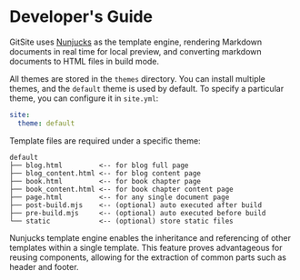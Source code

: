 # Developer's Guide

GitSite uses [Nunjucks](https://mozilla.github.io/nunjucks/) as the template engine, rendering Markdown documents in real time for local preview, and converting markdown documents to HTML files in build mode.

All themes are stored in the `themes` directory. You can install multiple themes, and the `default` theme is used by default. To specify a particular theme, you can configure it in `site.yml`:

```yaml
site:
  theme: default
```

Template files are required under a specific theme:

```ascii
default
├── blog.html         <-- for blog full page
├── blog_content.html <-- for blog content page
├── book.html         <-- for book chapter page
├── book_content.html <-- for book chapter content page
├── page.html         <-- for any single document page
├── post-build.mjs    <-- (optional) auto executed after build
├── pre-build.mjs     <-- (optional) auto executed before build
└── static            <-- (optional) store static files
```

Nunjucks template engine enables the inheritance and referencing of other templates within a single template. This feature proves advantageous for reusing components, allowing for the extraction of common parts such as header and footer.
